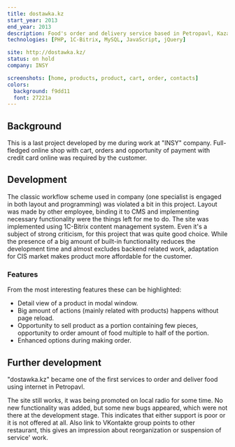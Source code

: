 ```yaml
---
title: dostawka.kz
start_year: 2013
end_year: 2013
description: Food's order and delivery service based in Petropavl, Kazakhstan.
technologies: [PHP, 1C-Bitrix, MySQL, JavaScript, jQuery]

site: http://dostawka.kz/
status: on hold
company: INSY

screenshots: [home, products, product, cart, order, contacts]
colors:
  background: f9dd11
  font: 27221a
---
```


## Background

This is a last project developed by me during work at "INSY" company. Full-fledged online shop with cart, orders and 
opportunity of payment with credit card online was required by the customer.

## Development

The classic workflow scheme used in company (one specialist is engaged in both layout and programming) was violated a 
bit in this project. Layout was made by other employee, binding it to CMS and implementing necessary functionality were 
the things left for me to do. The site was implemented using 1C-Bitrix content management system. Even it's a subject of
strong criticism, for this project that was quite good choice. While the presence of a big amount of built-in 
functionality reduces the development time and almost excludes backend related work, adaptation for CIS market makes 
product more affordable for the customer.

### Features

From the most interesting features these can be highlighted:

- Detail view of a product in modal window.
- Big amount of actions (mainly related with products) happens without page reload.
- Opportunity to sell product as a portion containing few pieces, opportunity to order amount of food multiple to half
of the portion.
- Enhanced options during making order.

## Further development

"dostawka.kz" became one of the first services to order and deliver food using internet in Petropavl.

The site still works, it was being promoted on local radio for some time. No new functionality was added, but some new 
bugs appeared, which were not there at the development stage. This indicates that either support is poor or it is not 
offered at all. Also link to VKontakte group points to other restaurant, this gives an impression about reorganization 
or suspension of service' work.
